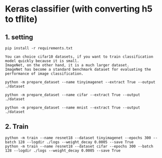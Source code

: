 # Keras classifier (with converting h5 to tflite)

## 1. setting  
    pip install -r requirements.txt  

    You can choice cifar10 datasets, if you want to train classification model quickly because it is small. 
    ImageNet, on the other hand, it is a much larger dataset. 
    ImageNet has become a standard benchmark dataset for evaluating the performance of image classification.

    python -m prepare_dataset --name tinyimagenet --extract True --output ./dataset  

    python -m prepare_dataset --name cifar --extract True --output ./dataset  

    python -m prepare_dataset --name mnist --extract True --output ./dataset   

## 2. Train  
    python -m train --name resnet18 --dataset tinyimagenet --epochs 300 --batch 128 --logdir ./logs --weight_decay 0.0005 --save True  
    python -m train --name resnet18 --dataset cifar --epochs 300 --batch 128 --logdir ./logs --weight_decay 0.0005 --save True  



